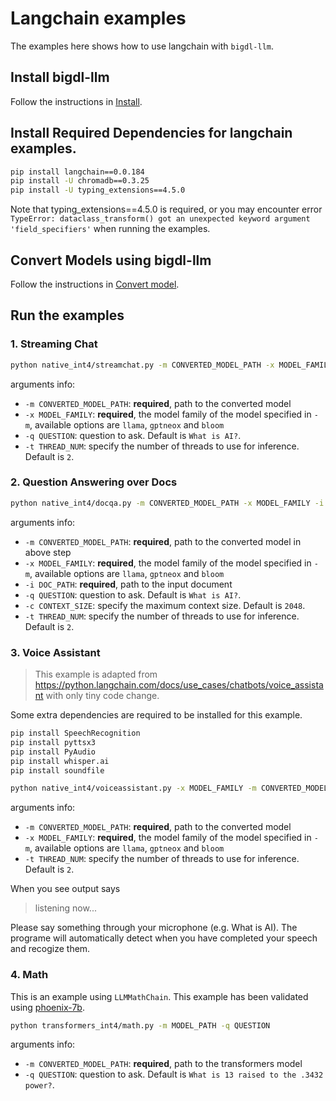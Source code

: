 # Langchain examples

The examples here shows how to use langchain with `bigdl-llm`.

## Install bigdl-llm
Follow the instructions in [Install](https://github.com/intel-analytics/BigDL/tree/main/python/llm#install).

## Install Required Dependencies for langchain examples. 

```bash
pip install langchain==0.0.184
pip install -U chromadb==0.3.25
pip install -U typing_extensions==4.5.0
```

Note that typing_extensions==4.5.0 is required, or you may encounter error `TypeError: dataclass_transform() got an unexpected keyword argument 'field_specifiers'` when running the examples. 


## Convert Models using bigdl-llm
Follow the instructions in [Convert model](https://github.com/intel-analytics/BigDL/tree/main/python/llm#convert-model).


## Run the examples

### 1. Streaming Chat

```bash
python native_int4/streamchat.py -m CONVERTED_MODEL_PATH -x MODEL_FAMILY -q QUESTION -t THREAD_NUM
```
arguments info:
- `-m CONVERTED_MODEL_PATH`: **required**, path to the converted model
- `-x MODEL_FAMILY`: **required**, the model family of the model specified in `-m`, available options are `llama`, `gptneox` and `bloom`
- `-q QUESTION`: question to ask. Default is `What is AI?`.
- `-t THREAD_NUM`: specify the number of threads to use for inference. Default is `2`.

### 2. Question Answering over Docs
```bash
python native_int4/docqa.py -m CONVERTED_MODEL_PATH -x MODEL_FAMILY -i DOC_PATH -q QUESTION -c CONTEXT_SIZE -t THREAD_NUM
```
arguments info:
- `-m CONVERTED_MODEL_PATH`: **required**, path to the converted model in above step
- `-x MODEL_FAMILY`: **required**, the model family of the model specified in `-m`, available options are `llama`, `gptneox` and `bloom`
- `-i DOC_PATH`: **required**, path to the input document
- `-q QUESTION`: question to ask. Default is `What is AI?`.
- `-c CONTEXT_SIZE`: specify the maximum context size. Default is `2048`.
- `-t THREAD_NUM`: specify the number of threads to use for inference. Default is `2`.

### 3. Voice Assistant
> This example is adapted from https://python.langchain.com/docs/use_cases/chatbots/voice_assistant with only tiny code change.

Some extra dependencies are required to be installed for this example.
```bash
pip install SpeechRecognition
pip install pyttsx3
pip install PyAudio
pip install whisper.ai
pip install soundfile
```

```bash
python native_int4/voiceassistant.py -x MODEL_FAMILY -m CONVERTED_MODEL_PATH -t THREAD_NUM
```

arguments info:
- `-m CONVERTED_MODEL_PATH`: **required**, path to the converted model
- `-x MODEL_FAMILY`: **required**, the model family of the model specified in `-m`, available options are `llama`, `gptneox` and `bloom`
- `-t THREAD_NUM`: specify the number of threads to use for inference. Default is `2`.

When you see output says
> listening now...

Please say something through your microphone (e.g. What is AI). The programe will automatically detect when you have completed your speech and recogize them.

### 4. Math

This is an example using `LLMMathChain`. This example has been validated using [phoenix-7b](https://huggingface.co/FreedomIntelligence/phoenix-inst-chat-7b).

```bash
python transformers_int4/math.py -m MODEL_PATH -q QUESTION
```
arguments info:
- `-m CONVERTED_MODEL_PATH`: **required**, path to the transformers model
- `-q QUESTION`: question to ask. Default is `What is 13 raised to the .3432 power?`.

